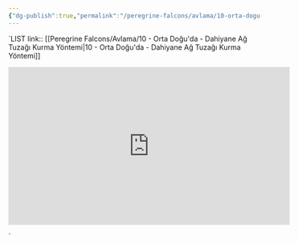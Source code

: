 ```yaml
---
{"dg-publish":true,"permalink":"/peregrine-falcons/avlama/10-orta-dogu-da-dahiyane-ag-tuzagi-kurma-yoentemi/"}
---
```


`LIST link:: [[Peregrine Falcons/Avlama/10 - Orta Doğu'da - Dahiyane Ağ Tuzağı Kurma Yöntemi\|10 - Orta Doğu'da - Dahiyane Ağ Tuzağı Kurma Yöntemi]]

<iframe width="560" height="315" src="https://www.youtube.com/embed/HJ7p3uCT0HY?si=7KhbeOYFWpx8-Xrj" title="YouTube video player" frameborder="0" allow="accelerometer; autoplay; clipboard-write; encrypted-media; gyroscope; picture-in-picture; web-share" referrerpolicy="strict-origin-when-cross-origin" allowfullscreen></iframe>

`